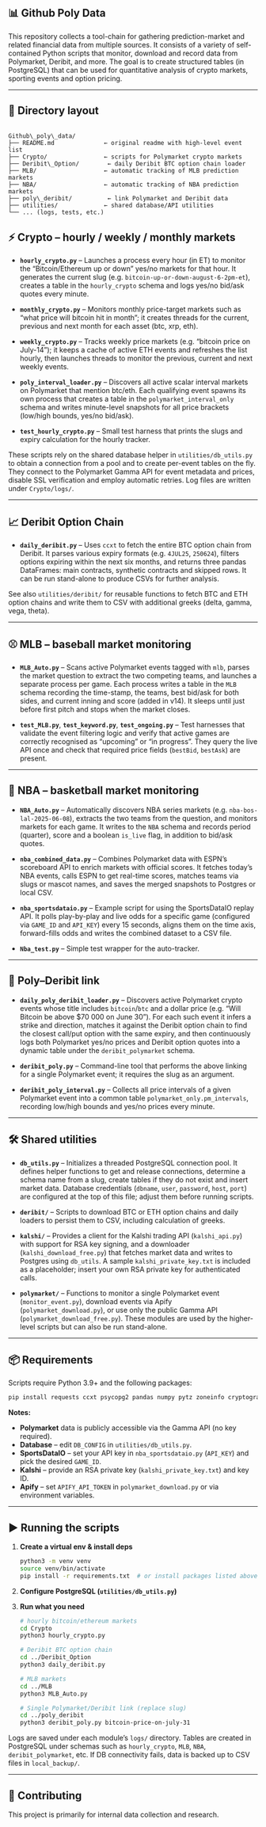
## 📊 Github Poly Data

This repository collects a tool-chain for gathering prediction-market and related financial data from multiple sources. It consists of a variety of self-contained Python scripts that monitor, download and record data from Polymarket, Deribit, and more. The goal is to create structured tables (in PostgreSQL) that can be used for quantitative analysis of crypto markets, sporting events and option pricing.

---

## 📁 Directory layout

```

Github\_poly\_data/
├── README.md              ← original readme with high-level event list
├── Crypto/                ← scripts for Polymarket crypto markets
├── Deribit\_Option/        ← daily Deribit BTC option chain loader
├── MLB/                   ← automatic tracking of MLB prediction markets
├── NBA/                   ← automatic tracking of NBA prediction markets
├── poly\_deribit/          ← link Polymarket and Deribit data
├── utilities/             ← shared database/API utilities
└── ... (logs, tests, etc.)

````


## ⚡ Crypto – hourly / weekly / monthly markets

* **`hourly_crypto.py`** – Launches a process every hour (in ET) to monitor the “Bitcoin/Ethereum up or down” yes/no markets for that hour. It generates the current slug (e.g. `bitcoin-up-or-down-august-6-2pm-et`), creates a table in the `hourly_crypto` schema and logs yes/no bid/ask quotes every minute.

* **`monthly_crypto.py`** – Monitors monthly price-target markets such as “what price will bitcoin hit in month”; it creates threads for the current, previous and next month for each asset (btc, xrp, eth).

* **`weekly_crypto.py`** – Tracks weekly price markets (e.g. “bitcoin price on July-14”); it keeps a cache of active ETH events and refreshes the list hourly, then launches threads to monitor the previous, current and next weekly events.

* **`poly_interval_loader.py`** – Discovers all active scalar interval markets on Polymarket that mention btc/eth. Each qualifying event spawns its own process that creates a table in the `polymarket_interval_only` schema and writes minute-level snapshots for all price brackets (low/high bounds, yes/no bid/ask).

* **`test_hourly_crypto.py`** – Small test harness that prints the slugs and expiry calculation for the hourly tracker.

These scripts rely on the shared database helper in `utilities/db_utils.py` to obtain a connection from a pool and to create per-event tables on the fly. They connect to the Polymarket Gamma API for event metadata and prices, disable SSL verification and employ automatic retries. Log files are written under `Crypto/logs/`.

---

## 📈 Deribit Option Chain

* **`daily_deribit.py`** – Uses `ccxt` to fetch the entire BTC option chain from Deribit. It parses various expiry formats (e.g. `4JUL25`, `250624`), filters options expiring within the next six months, and returns three pandas DataFrames: main contracts, synthetic contracts and skipped rows. It can be run stand-alone to produce CSVs for further analysis.

See also `utilities/deribit/` for reusable functions to fetch BTC and ETH option chains and write them to CSV with additional greeks (delta, gamma, vega, theta).

---

## ⚾ MLB – baseball market monitoring

* **`MLB_Auto.py`** – Scans active Polymarket events tagged with `mlb`, parses the market question to extract the two competing teams, and launches a separate process per game. Each process writes a table in the `MLB` schema recording the time-stamp, the teams, best bid/ask for both sides, and current inning and score (added in v14). It sleeps until just before first pitch and stops when the market closes.

* **`test_MLB.py`**, **`test_keyword.py`**, **`test_ongoing.py`** – Test harnesses that validate the event filtering logic and verify that active games are correctly recognised as “upcoming” or “in progress”. They query the live API once and check that required price fields (`bestBid`, `bestAsk`) are present.

---

## 🏀 NBA – basketball market monitoring

* **`NBA_Auto.py`** – Automatically discovers NBA series markets (e.g. `nba-bos-lal-2025-06-08`), extracts the two teams from the question, and monitors markets for each game. It writes to the `NBA` schema and records period (quarter), score and a boolean `is_live` flag, in addition to bid/ask quotes.

* **`nba_combined_data.py`** – Combines Polymarket data with ESPN’s scoreboard API to enrich markets with official scores. It fetches today’s NBA events, calls ESPN to get real-time scores, matches teams via slugs or mascot names, and saves the merged snapshots to Postgres or local CSV.

* **`nba_sportsdataio.py`** – Example script for using the SportsDataIO replay API. It polls play-by-play and live odds for a specific game (configured via `GAME_ID` and `API_KEY`) every 15 seconds, aligns them on the time axis, forward-fills odds and writes the combined dataset to a CSV file.

* **`Nba_test.py`** – Simple test wrapper for the auto-tracker.

---

## 🔗 Poly–Deribit link

* **`daily_poly_deribit_loader.py`** – Discovers active Polymarket crypto events whose title includes `bitcoin`/`btc` and a dollar price (e.g. “Will Bitcoin be above $70 000 on June 30”). For each such event it infers a strike and direction, matches it against the Deribit option chain to find the closest call/put option with the same expiry, and then continuously logs both Polymarket yes/no prices and Deribit option quotes into a dynamic table under the `deribit_polymarket` schema.

* **`deribit_poly.py`** – Command-line tool that performs the above linking for a single Polymarket event; it requires the slug as an argument.

* **`deribit_poly_interval.py`** – Collects all price intervals of a given Polymarket event into a common table `polymarket_only.pm_intervals`, recording low/high bounds and yes/no prices every minute.

---

## 🛠️ Shared utilities

* **`db_utils.py`** – Initializes a threaded PostgreSQL connection pool. It defines helper functions to get and release connections, determine a schema name from a slug, create tables if they do not exist and insert market data. Database credentials (`dbname`, `user`, `password`, `host`, `port`) are configured at the top of this file; adjust them before running scripts.

* **`deribit/`** – Scripts to download BTC or ETH option chains and daily loaders to persist them to CSV, including calculation of greeks.

* **`kalshi/`** – Provides a client for the Kalshi trading API (`kalshi_api.py`) with support for RSA key signing, and a downloader (`kalshi_download_free.py`) that fetches market data and writes to Postgres using `db_utils`. A sample `kalshi_private_key.txt` is included as a placeholder; insert your own RSA private key for authenticated calls.

* **`polymarket/`** – Functions to monitor a single Polymarket event (`monitor_event.py`), download events via Apify (`polymarket_download.py`), or use only the public Gamma API (`polymarket_download_free.py`). These modules are used by the higher-level scripts but can also be run stand-alone.

---

## 📦 Requirements

Scripts require Python 3.9+ and the following packages:

```bash
pip install requests ccxt psycopg2 pandas numpy pytz zoneinfo cryptography apify-client
````

**Notes:**

  * **Polymarket** data is publicly accessible via the Gamma API (no key required).
  * **Database** – edit `DB_CONFIG` in `utilities/db_utils.py`.
  * **SportsDataIO** – set your API key in `nba_sportsdataio.py` (`API_KEY`) and pick the desired `GAME_ID`.
  * **Kalshi** – provide an RSA private key (`kalshi_private_key.txt`) and key ID.
  * **Apify** – set `APIFY_API_TOKEN` in `polymarket_download.py` or via environment variables.

-----

## ▶️ Running the scripts

1.  **Create a virtual env & install deps**

    ```bash
    python3 -m venv venv
    source venv/bin/activate
    pip install -r requirements.txt  # or install packages listed above
    ```

2.  **Configure PostgreSQL (`utilities/db_utils.py`)**

3.  **Run what you need**

    ```bash
    # hourly bitcoin/ethereum markets
    cd Crypto
    python3 hourly_crypto.py

    # Deribit BTC option chain
    cd ../Deribit_Option
    python3 daily_deribit.py

    # MLB markets
    cd ../MLB
    python3 MLB_Auto.py

    # Single Polymarket/Deribit link (replace slug)
    cd ../poly_deribit
    python3 deribit_poly.py bitcoin-price-on-july-31
    ```

Logs are saved under each module’s `logs/` directory. Tables are created in PostgreSQL under schemas such as `hourly_crypto`, `MLB`, `NBA`, `deribit_polymarket`, etc. If DB connectivity fails, data is backed up to CSV files in `local_backup/`.

-----

## 🤝 Contributing

This project is primarily for internal data collection and research.

```
```
